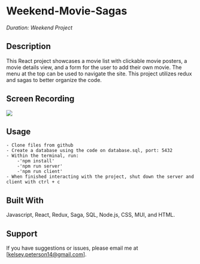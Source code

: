 # Weekend-Movie-Sagas

_Duration: Weekend Project_

## Description
This React project showcases a movie list with clickable movie posters, a movie details view, and a form for the user to add their own movie. The menu at the top can be used to navigate the site. This project utilizes redux and sagas to better organize the code.

## Screen Recording
![](walkthrough.gif)

## Usage
    - Clone files from github
    - Create a database using the code on database.sql, port: 5432
    - Within the terminal, run: 
        -'npm install' 
        -'npm run server'
        -'npm run client'
    - When finished interacting with the project, shut down the server and client with ctrl + c

## Built With
Javascript, React, Redux, Saga, SQL, Node.js, CSS, MUI, and HTML.

## Support
If you have suggestions or issues, please email me at [kelsey.peterson14@gmail.com].
